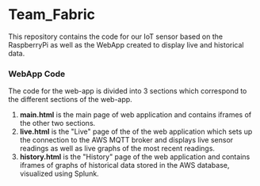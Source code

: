 # Team_Fabric

This repository contains the code for our IoT sensor based on the RaspberryPi as well as the WebApp created to display live and historical data. 

### WebApp Code
The code for the web-app is divided into 3 sections which correspond to the different sections of the web-app. 
1) **main.html** is the main page of web application and contains iframes of the other two sections.
2) **live.html** is the "Live" page of the of the web application which sets up the connection to the AWS MQTT broker and displays live sensor readings as well as live graphs of the most recent readings. 
3) **history.html** is the "History" page of the web application and contains iframes of graphs of historical data stored in the AWS database, visualized using Splunk. 
